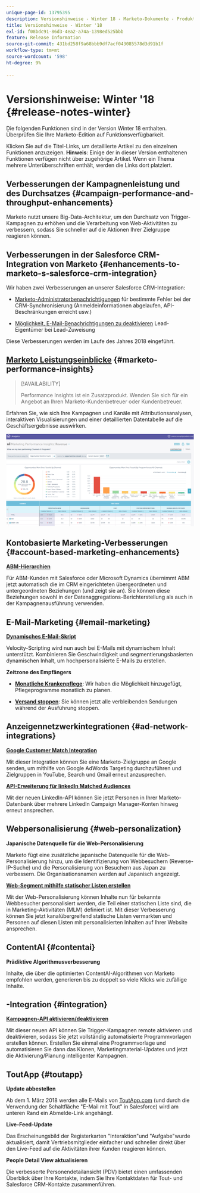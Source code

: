```yaml
---
unique-page-id: 13795395
description: Versionshinweise - Winter 18 - Marketo-Dokumente - Produktdokumentation
title: Versionshinweise - Winter '18
exl-id: f08bdc91-86d3-4ea2-a74a-1398ed525bbb
feature: Release Information
source-git-commit: 431bd258f9a68bbb9df7acf043085578d3d91b1f
workflow-type: tm+mt
source-wordcount: '598'
ht-degree: 9%

---
```


# Versionshinweise: Winter &#39;18 {#release-notes-winter}

Die folgenden Funktionen sind in der Version Winter 18 enthalten. Überprüfen Sie Ihre Marketo-Edition auf Funktionsverfügbarkeit.

Klicken Sie auf die Titel-Links, um detaillierte Artikel zu den einzelnen Funktionen anzuzeigen. **Hinweis**: Einige der in dieser Version enthaltenen Funktionen verfügen nicht über zugehörige Artikel. Wenn ein Thema mehrere Unterüberschriften enthält, werden die Links dort platziert.

## Verbesserungen der Kampagnenleistung und des Durchsatzes {#campaign-performance-and-throughput-enhancements}

Marketo nutzt unsere Big-Data-Architektur, um den Durchsatz von Trigger-Kampagnen zu erhöhen und die Verarbeitung von Web-Aktivitäten zu verbessern, sodass Sie schneller auf die Aktionen Ihrer Zielgruppe reagieren können.

## Verbesserungen in der Salesforce CRM-Integration von Marketo {#enhancements-to-marketo-s-salesforce-crm-integration}

Wir haben zwei Verbesserungen an unserer Salesforce CRM-Integration:

* [Marketo-Administratorbenachrichtigungen](/help/marketo/product-docs/core-marketo-concepts/miscellaneous/understanding-notifications/notification-types.md) für bestimmte Fehler bei der CRM-Synchronisierung (Anmeldeinformationen abgelaufen, API-Beschränkungen erreicht usw.)

* [Möglichkeit, E-Mail-Benachrichtigungen zu deaktivieren](/help/marketo/product-docs/crm-sync/salesforce-sync/setup/optional-steps/turn-off-email-notifications-to-lead-owner.md) Lead-Eigentümer bei Lead-Zuweisung

Diese Verbesserungen werden im Laufe des Jahres 2018 eingeführt.

## [Marketo Leistungseinblicke](/help/marketo/product-docs/reporting/performance-insights/performance-insights-overview.md) {#marketo-performance-insights}

>[!AVAILABILITY]
>
>Performance Insights ist ein Zusatzprodukt. Wenden Sie sich für ein Angebot an Ihren Marketo-Kundenbetreuer oder Kundenbetreuer.

Erfahren Sie, wie sich Ihre Kampagnen und Kanäle mit Attributionsanalysen, interaktiven Visualisierungen und einer detaillierten Datentabelle auf die Geschäftsergebnisse auswirken.

![](assets/image2018-2-5-7-3a55-3a46.png)

## Kontobasierte Marketing-Verbesserungen {#account-based-marketing-enhancements}

**[ABM-Hierarchien](/help/marketo/product-docs/target-account-management/target/named-accounts/tam-hierarchies.md)**

Für ABM-Kunden mit Salesforce oder Microsoft Dynamics übernimmt ABM jetzt automatisch die im CRM eingerichteten übergeordneten und untergeordneten Beziehungen (und zeigt sie an). Sie können diese Beziehungen sowohl in der Datenaggregations-Berichterstellung als auch in der Kampagnenausführung verwenden.

## E-Mail-Marketing {#email-marketing}

**[Dynamisches E-Mail-Skript](/help/marketo/product-docs/email-marketing/general/using-tokens/create-an-email-script-token.md)**

Velocity-Scripting wird nun auch bei E-Mails mit dynamischem Inhalt unterstützt. Kombinieren Sie Geschwindigkeit und segmentierungsbasierten dynamischen Inhalt, um hochpersonalisierte E-Mails zu erstellen.

**Zeitzone des Empfängers**

* **[Monatliche Krankenpflege](/help/marketo/product-docs/email-marketing/email-programs/email-program-actions/scheduling-with-recipient-time-zone/schedule-email-programs-with-recipient-time-zone.md)**: Wir haben die Möglichkeit hinzugefügt, Pflegeprogramme monatlich zu planen.

* **[Versand stoppen](/help/marketo/product-docs/email-marketing/email-programs/email-program-actions/scheduling-with-recipient-time-zone/abort-delivery-of-email-programs-scheduled-with-recipient-time-zone.md)**: Sie können jetzt alle verbleibenden Sendungen während der Ausführung stoppen.

## Anzeigennetzwerkintegrationen {#ad-network-integrations}

**[Google Customer Match Integration](/help/marketo/product-docs/demand-generation/ad-network-integrations/add-google-customer-match-as-a-launchpoint-service.md)**

Mit dieser Integration können Sie eine Marketo-Zielgruppe an Google senden, um mithilfe von Google AdWords Targeting durchzuführen und Zielgruppen in YouTube, Search und Gmail erneut anzusprechen.

**[API-Erweiterung für linkedIn Matched Audiences](/help/marketo/product-docs/demand-generation/ad-network-integrations/add-linkedin-matched-audiences-as-a-launchpoint-service.md)**

Mit der neuen LinkedIn-API können Sie jetzt Personen in Ihrer Marketo-Datenbank über mehrere LinkedIn Campaign Manager-Konten hinweg erneut ansprechen.

## Webpersonalisierung {#web-personalization}

**Japanische Datenquelle für die Web-Personalisierung**

Marketo fügt eine zusätzliche japanische Datenquelle für die Web-Personalisierung hinzu, um die Identifizierung von Webbesuchern (Reverse-IP-Suche) und die Personalisierung von Besuchern aus Japan zu verbessern. Die Organisationsnamen werden auf Japanisch angezeigt.

**[Web-Segment mithilfe statischer Listen erstellen](/help/marketo/product-docs/web-personalization/using-web-segments/create-a-segment-using-a-static-list.md)**

Mit der Web-Personalisierung können Inhalte nun für bekannte Webbesucher personalisiert werden, die Teil einer statischen Liste sind, die in Marketing-Aktivitäten (MLM) definiert ist. Mit dieser Verbesserung können Sie jetzt kanalübergreifend statische Listen vermarkten und Personen auf diesen Listen mit personalisierten Inhalten auf Ihrer Website ansprechen.

## ContentAI {#contentai}

**Prädiktive Algorithmusverbesserung**

Inhalte, die über die optimierten ContentAI-Algorithmen von Marketo empfohlen werden, generieren bis zu doppelt so viele Klicks wie zufällige Inhalte.

## -Integration {#integration}

**[Kampagnen-API aktivieren/deaktivieren](https://developers.marketo.com/rest-api/assets/smart-campaigns/)**

Mit dieser neuen API können Sie Trigger-Kampagnen remote aktivieren und deaktivieren, sodass Sie jetzt vollständig automatisierte Programmvorlagen erstellen können. Erstellen Sie einmal eine Programmvorlage und automatisieren Sie dann das Klonen, Marketingmaterial-Updates und jetzt die Aktivierung/Planung intelligenter Kampagnen.

## ToutApp {#toutapp}

**Update abbestellen**

Ab dem 1. März 2018 werden alle E-Mails von [ToutApp.com](https://ToutApp.com) (und durch die Verwendung der Schaltfläche &quot;E-Mail mit Tout&quot; in Salesforce) wird am unteren Rand ein Abmelde-Link angehängt.

**Live-Feed-Update**

Das Erscheinungsbild der Registerkarten &quot;Interaktion&quot;und &quot;Aufgabe&quot;wurde aktualisiert, damit Vertriebsmitglieder einfacher und schneller direkt über den Live-Feed auf die Aktivitäten ihrer Kunden reagieren können.

**People Detail View aktualisieren**

Die verbesserte Personendetailansicht (PDV) bietet einen umfassenden Überblick über Ihre Kontakte, indem Sie Ihre Kontaktdaten für Tout- und Salesforce CRM-Kontakte zusammenführen.
